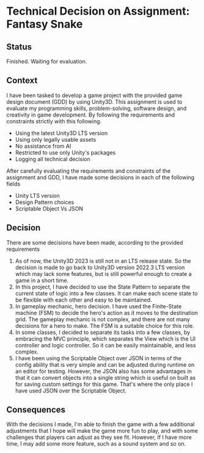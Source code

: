 # Technical Decision on Assignment: Fantasy Snake

## Status
Finished. Waiting for evaluation.

## Context
I have been tasked to develop a game project with the provided game design document (GDD) by using Unity3D. This assignment is used to evaluate my programming skills, problem-solving, software design, and creativity in game development. By following the requirements and constraints strictly with this following.
* Using the latest Unity3D LTS version
* Using only legally usable assets
* No assistance from AI
* Restricted to use only Unity's packages
* Logging all technical decision

After carefully evaluating the requirements and constraints of the assignment and GDD, I have made some decisions in each of the following fields
* Unity LTS version
* Design Pattern choices
* Scriptable Object Vs JSON

## Decision
There are some decisions have been made, according to the provided requirements
1. As of now, the Unity3D 2023 is still not in an LTS release state. So the decision is made to go back to Unity3D version 2022.3 LTS version which may lack some features, but is still powerful enough to create a game in a short time.
2. In this project, I have decided to use the State Pattern to separate the current state of logic into a few classes. It can make each scene state to be flexible with each other and easy to be maintained.
3. In gameplay mechanic, hero decision. I have used the Finite-State machine (FSM) to decide the hero's action as it moves to the destination grid. The gameplay mechanic is not complex, and there are not many decisions for a hero to make. The FSM is a suitable choice for this role.
4. In some classes, I decided to separate its tasks into a few classes, by embracing the MVC principle, which separates the View which is the UI controller and logic controller. So it can be easily maintainable, and less complex.   
5. I have been using the Scriptable Object over JSON in terms of the config ability that is very simple and can be adjusted during runtime on an editor for testing. However, the JSON also has some advantages in that it can convert objects into a single string which is useful on built as for saving custom settings for this game. That's where the only place I have used JSON over the Scriptable Object.

## Consequences
With the decisions I made, I'm able to finish the game with a few additional adjustments that I hope will make the game more fun to play, and with some challenges that players can adjust as they see fit. However, If I have more time, I may add some more feature, such as a sound system and so on.
